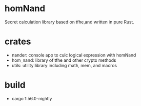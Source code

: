 # homNand
Secret calculation library based on tfhe,and written in pure Rust.

# crates
- nander: console app to culc logical expression with homNand
- hom_nand: library of tfhe and other crypto methods
- utils: utility library including math, mem, and macros

# build
- cargo 1.56.0-nightly


